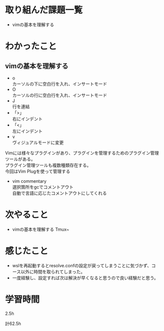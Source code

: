 # 取り組んだ課題一覧
* vimの基本を理解する

# わかったこと
## vimの基本を理解する
* o  
カーソルの下に空白行を入れ、インサートモード  
* O  
カーソルの行に空白行を入れ、インサートモード  
* J  
行を連結  
* 「>」  
右にインデント  
* 「<」  
左にインデント  
* v  
ヴィジュアルモードに変更    

Vimには様々なプラグインがあり、プラグインを管理するためのプラグイン管理ツールがある。  
プラグイン管理ツールも複数種類存在する。  
今回はVim Plugを使って管理する  
* vim commentary  
選択箇所をgcでコメントアウト  
自動で言語に応じたコメントアウトにしてくれる  

# 次やること
* vimの基本を理解する Tmux~
# 感じたこと
* wslを再起動するとresolve.confの設定が戻ってしまうことに気づかず、コース以外に時間を取られてしまった。  
* 一度経験し、設定すれば次は解決が早くなると思うので良い経験だと思う。
# 学習時間
2.5h

計62.5h
